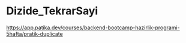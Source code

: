 # Dizide_TekrarSayi
https://app.patika.dev/courses/backend-bootcamp-hazirlik-programi-5hafta/pratik-duplicate
